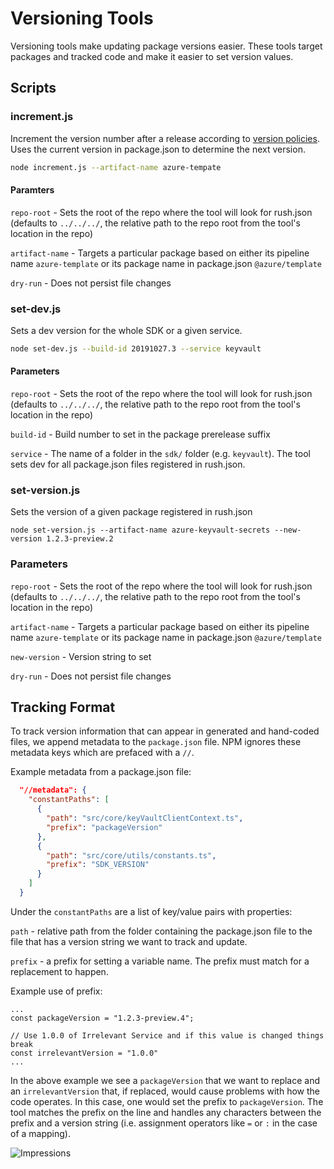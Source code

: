 # Versioning Tools

Versioning tools make updating package versions easier. These tools target packages and tracked code and make it easier to set version values.

## Scripts

### increment.js

Increment the version number after a release according to [version policies](https://github.com/Azure/azure-sdk/blob/main/docs/policies/releases.md#incrementing-after-release). Uses the current version in package.json to determine the next version.

```bash
node increment.js --artifact-name azure-tempate
```

#### Paramters

`repo-root` - Sets the root of the repo where the tool will look for rush.json (defaults to `../../../`, the relative path to the repo root from the tool's location in the repo)

`artifact-name` - Targets a particular package based on either its pipeline name `azure-template` or its package name in package.json `@azure/template`

`dry-run` - Does not persist file changes

### set-dev.js

Sets a dev version for the whole SDK or a given service.

```bash
node set-dev.js --build-id 20191027.3 --service keyvault
```

#### Parameters

`repo-root` - Sets the root of the repo where the tool will look for rush.json (defaults to `../../../`, the relative path to the repo root from the tool's location in the repo)

`build-id` - Build number to set in the package prerelease suffix

`service` - The name of a folder in the `sdk/` folder (e.g. `keyvault`). The tool sets dev for all package.json files registered in rush.json.

### set-version.js

Sets the version of a given package registered in rush.json

```
node set-version.js --artifact-name azure-keyvault-secrets --new-version 1.2.3-preview.2
```

### Parameters

`repo-root` - Sets the root of the repo where the tool will look for rush.json (defaults to `../../../`, the relative path to the repo root from the tool's location in the repo)

`artifact-name` - Targets a particular package based on either its pipeline name `azure-template` or its package name in package.json `@azure/template`

`new-version` - Version string to set

`dry-run` - Does not persist file changes

## Tracking Format

To track version information that can appear in generated and hand-coded files, we append metadata to the `package.json` file. NPM ignores these metadata keys which are prefaced with a `//`.

Example metadata from a package.json file:

```JSON
  "//metadata": {
    "constantPaths": [
      {
        "path": "src/core/keyVaultClientContext.ts",
        "prefix": "packageVersion"
      },
      {
        "path": "src/core/utils/constants.ts",
        "prefix": "SDK_VERSION"
      }
    ]
  }
```

Under the `constantPaths` are a list of key/value pairs with properties:

`path` - relative path from the folder containing the package.json file to the file that has a version string we want to track and update.

`prefix` - a prefix for setting a variable name. The prefix must match for a replacement to happen.

Example use of prefix:

```JS
...
const packageVersion = "1.2.3-preview.4";

// Use 1.0.0 of Irrelevant Service and if this value is changed things break
const irrelevantVersion = "1.0.0"
...
```

In the above example we see a `packageVersion` that we want to replace and an `irrelevantVersion` that, if replaced, would cause problems with how the code operates. In this case, one would set the prefix to `packageVersion`. The tool matches the prefix on the line and handles any characters between the prefix and a version string (i.e. assignment operators like `=` or `:` in the case of a mapping).

![Impressions](https://azure-sdk-impressions.azurewebsites.net/api/impressions/azure-sdk-for-js%2Feng%2Ftools%2Fversioning%2FREADME.png)
